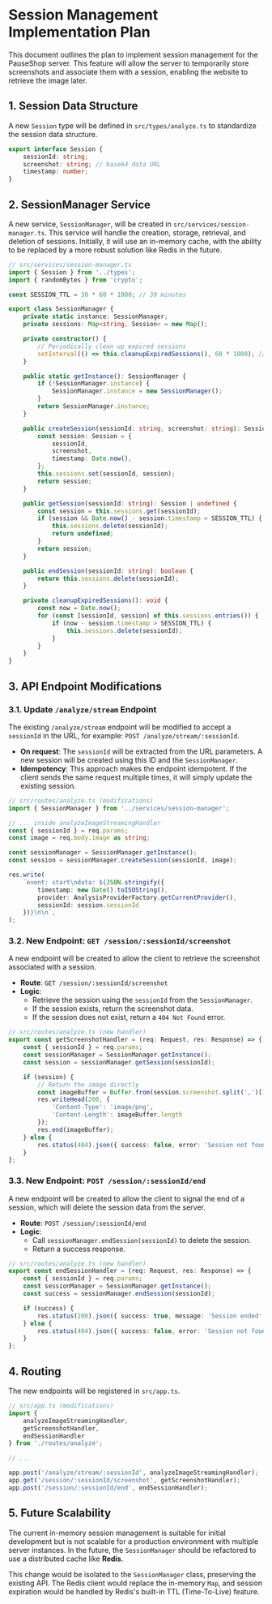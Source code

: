 # Session Management Implementation Plan

This document outlines the plan to implement session management for the PauseShop server. This feature will allow the server to temporarily store screenshots and associate them with a session, enabling the website to retrieve the image later.

## 1. Session Data Structure

A new `Session` type will be defined in `src/types/analyze.ts` to standardize the session data structure.

```typescript
export interface Session {
    sessionId: string;
    screenshot: string; // base64 data URL
    timestamp: number;
}
```

## 2. SessionManager Service

A new service, `SessionManager`, will be created in `src/services/session-manager.ts`. This service will handle the creation, storage, retrieval, and deletion of sessions. Initially, it will use an in-memory cache, with the ability to be replaced by a more robust solution like Redis in the future.

```typescript
// src/services/session-manager.ts
import { Session } from '../types';
import { randomBytes } from 'crypto';

const SESSION_TTL = 30 * 60 * 1000; // 30 minutes

export class SessionManager {
    private static instance: SessionManager;
    private sessions: Map<string, Session> = new Map();

    private constructor() {
        // Periodically clean up expired sessions
        setInterval(() => this.cleanupExpiredSessions(), 60 * 1000); // Every minute
    }

    public static getInstance(): SessionManager {
        if (!SessionManager.instance) {
            SessionManager.instance = new SessionManager();
        }
        return SessionManager.instance;
    }

    public createSession(sessionId: string, screenshot: string): Session {
        const session: Session = {
            sessionId,
            screenshot,
            timestamp: Date.now(),
        };
        this.sessions.set(sessionId, session);
        return session;
    }

    public getSession(sessionId: string): Session | undefined {
        const session = this.sessions.get(sessionId);
        if (session && Date.now() - session.timestamp > SESSION_TTL) {
            this.sessions.delete(sessionId);
            return undefined;
        }
        return session;
    }

    public endSession(sessionId: string): boolean {
        return this.sessions.delete(sessionId);
    }

    private cleanupExpiredSessions(): void {
        const now = Date.now();
        for (const [sessionId, session] of this.sessions.entries()) {
            if (now - session.timestamp > SESSION_TTL) {
                this.sessions.delete(sessionId);
            }
        }
    }
}
```

## 3. API Endpoint Modifications

### 3.1. Update `/analyze/stream` Endpoint

The existing `/analyze/stream` endpoint will be modified to accept a `sessionId` in the URL, for example: `POST /analyze/stream/:sessionId`.

-   **On request**: The `sessionId` will be extracted from the URL parameters. A new session will be created using this ID and the `SessionManager`.
-   **Idempotency**: This approach makes the endpoint idempotent. If the client sends the same request multiple times, it will simply update the existing session.

```typescript
// src/routes/analyze.ts (modifications)
import { SessionManager } from '../services/session-manager';

// ... inside analyzeImageStreamingHandler
const { sessionId } = req.params;
const image = req.body.image as string;

const sessionManager = SessionManager.getInstance();
const session = sessionManager.createSession(sessionId, image);

res.write(
    `event: start\ndata: ${JSON.stringify({
        timestamp: new Date().toISOString(),
        provider: AnalysisProviderFactory.getCurrentProvider(),
        sessionId: session.sessionId
    })}\n\n`,
);
```

### 3.2. New Endpoint: `GET /session/:sessionId/screenshot`

A new endpoint will be created to allow the client to retrieve the screenshot associated with a session.

-   **Route**: `GET /session/:sessionId/screenshot`
-   **Logic**:
    -   Retrieve the session using the `sessionId` from the `SessionManager`.
    -   If the session exists, return the screenshot data.
    -   If the session does not exist, return a `404 Not Found` error.

```typescript
// src/routes/analyze.ts (new handler)
export const getScreenshotHandler = (req: Request, res: Response) => {
    const { sessionId } = req.params;
    const sessionManager = SessionManager.getInstance();
    const session = sessionManager.getSession(sessionId);

    if (session) {
        // Return the image directly
        const imageBuffer = Buffer.from(session.screenshot.split(',')[1], 'base64');
        res.writeHead(200, {
            'Content-Type': 'image/png',
            'Content-Length': imageBuffer.length
        });
        res.end(imageBuffer);
    } else {
        res.status(404).json({ success: false, error: 'Session not found' });
    }
};
```

### 3.3. New Endpoint: `POST /session/:sessionId/end`

A new endpoint will be created to allow the client to signal the end of a session, which will delete the session data from the server.

-   **Route**: `POST /session/:sessionId/end`
-   **Logic**:
    -   Call `sessionManager.endSession(sessionId)` to delete the session.
    -   Return a success response.

```typescript
// src/routes/analyze.ts (new handler)
export const endSessionHandler = (req: Request, res: Response) => {
    const { sessionId } = req.params;
    const sessionManager = SessionManager.getInstance();
    const success = sessionManager.endSession(sessionId);

    if (success) {
        res.status(200).json({ success: true, message: 'Session ended' });
    } else {
        res.status(404).json({ success: false, error: 'Session not found' });
    }
};
```

## 4. Routing

The new endpoints will be registered in `src/app.ts`.

```typescript
// src/app.ts (modifications)
import { 
    analyzeImageStreamingHandler, 
    getScreenshotHandler, 
    endSessionHandler 
} from './routes/analyze';

// ...

app.post('/analyze/stream/:sessionId', analyzeImageStreamingHandler);
app.get('/session/:sessionId/screenshot', getScreenshotHandler);
app.post('/session/:sessionId/end', endSessionHandler);
```

## 5. Future Scalability

The current in-memory session management is suitable for initial development but is not scalable for a production environment with multiple server instances. In the future, the `SessionManager` should be refactored to use a distributed cache like **Redis**.

This change would be isolated to the `SessionManager` class, preserving the existing API. The Redis client would replace the in-memory `Map`, and session expiration would be handled by Redis's built-in TTL (Time-To-Live) feature.